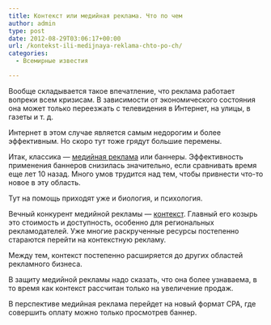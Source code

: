 ```yaml
---
title: Контекст или медийная реклама. Что по чем
author: admin
type: post
date: 2012-08-29T03:06:17+00:00
url: /kontekst-ili-medijnaya-reklama-chto-po-ch/
categories:
  - Всемирные известия

---
```

Вообще складывается такое впечатление, что реклама работает вопреки всем кризисам. В зависимости от экономического состояния она может только переезжать с телевидения в Интернет, на улицы, в газеты и т. д.

Интернет в этом случае является самым недорогим и более эффективным. Но скоро тут тоже грядут большие перемены.

Итак, классика &#8212; [медийная реклама][1] или баннеры. Эффективность применения баннеров снизилась значительно, если сравнивать время еще лет 10 назад. Много умов трудится над тем, чтобы привнести что-то новое в эту область.

Тут на помощь приходят уже и биология, и психология.

Вечный конкурент медийной рекламы &#8212; [контекст][2]. Главный его козырь это стоимость и доступность, особенно для региональных рекламодателей. Уже многие раскрученные ресурсы постепенно стараются перейти на контекстную рекламу.

Между тем, контекст постепенно расширяется до других областей рекламного бизнеса.

В защиту медийной рекламы надо сказать, что она более узнаваема, в то время как контекст рассчитан только на увеличение продаж.

В перспективе медийная реклама перейдет на новый формат CPA, где совершить оплату можно только просмотрев баннер.

 [1]: http://sitebrest.com/uslugi/bannernaya-reklama.html
 [2]: http://sitebrest.com/uslugi/kontekstnaya-reklama.html